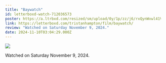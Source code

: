 ```yaml
---
title: "Baywatch"
id: letterboxd-watch-712036573
poster: https://a.ltrbxd.com/resized/sm/upload/0y/1p/zz/j6/rxQynWvwl41VbJGb0FEyYtuRwS2-0-600-0-900-crop.jpg?v=58725e2036
link: https://letterboxd.com/tristanhampton/film/baywatch/
review: "Watched on Saturday November 9, 2024."
date: 2024-11-10T03:04:29.000Z
---
```

 <p><img src="https://a.ltrbxd.com/resized/sm/upload/0y/1p/zz/j6/rxQynWvwl41VbJGb0FEyYtuRwS2-0-600-0-900-crop.jpg?v=58725e2036"/></p> <p>Watched on Saturday November 9, 2024.</p>